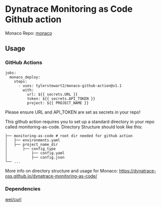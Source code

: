 # Dynatrace Monitoring as Code Github action

Monaco Repo: [monaco](https://github.com/dynatrace-oss/dynatrace-monitoring-as-code)

## Usage

### GitHub Actions
```
jobs:
  monaco_deploy:
    steps:
      - uses: tylerstewart2/monaco-github-action@v1.1
        with:
          url: ${{ secrets.URL }}
          token: ${{ secrets.API_TOKEN }}
          project: ${{ PROJECT_NAME }}
```

Please ensure URL and API_TOKEN are set as secrets in your repo!

This github action requires you to set up a standard directory in your repo called monitoring-as-code. Directory Structure should look like this:

```
├── monitoring-as-code # root dir needed for github action
│   ├── environments.yaml
│   ├── project_name_dir
│       ├── config_type
│           ├── config.yaml
│           ├── config.json
└── ...
```

More info on directory structure and usage for Monaco: https://dynatrace-oss.github.io/dynatrace-monitoring-as-code/

### Dependencies

[wei/curl](https://github.com/wei/curl)
